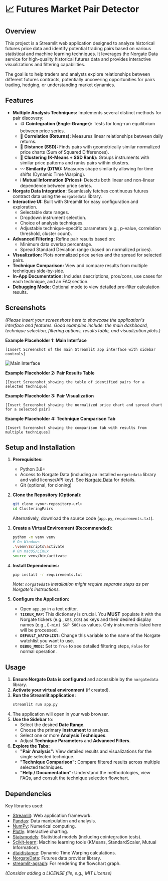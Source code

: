 # 📈 Futures Market Pair Detector

## Overview

This project is a Streamlit web application designed to analyze historical futures price data and identify potential trading pairs based on various statistical and machine learning techniques. It leverages the Norgate Data service for high-quality historical futures data and provides interactive visualizations and filtering capabilities.

The goal is to help traders and analysts explore relationships between different futures contracts, potentially uncovering opportunities for pairs trading, hedging, or understanding market dynamics.

## Features

*   **Multiple Analysis Techniques:** Implements several distinct methods for pair discovery:
    *   🪙 **Cointegration (Engle-Granger):** Tests for long-run equilibrium between price series.
    *   🔗 **Correlation (Returns):** Measures linear relationships between daily returns.
    *   📏 **Distance (SSD):** Finds pairs with geometrically similar normalized price charts (Sum of Squared Differences).
    *   🧩 **Clustering (K-Means + SSD Rank):** Groups instruments with similar price patterns and ranks pairs within clusters.
    *   〰️ **Similarity (DTW):** Measures shape similarity allowing for time shifts (Dynamic Time Warping).
    *   ℹ️ **Mutual Information (Prices):** Detects both linear and non-linear dependence between price series.
*   **Norgate Data Integration:** Seamlessly fetches continuous futures contract data using the `norgatedata` library.
*   **Interactive UI:** Built with Streamlit for easy configuration and exploration.
    *   Selectable date ranges.
    *   Dropdown instrument selection.
    *   Choice of analysis techniques.
    *   Adjustable technique-specific parameters (e.g., p-value, correlation threshold, cluster count).
*   **Advanced Filtering:** Refine pair results based on:
    *   Minimum data overlap percentage.
    *   Spread Standard Deviation range (based on normalized prices).
*   **Visualization:** Plots normalized price series and the spread for selected pairs.
*   **Technique Comparison:** View and compare results from multiple techniques side-by-side.
*   **In-App Documentation:** Includes descriptions, pros/cons, use cases for each technique, and an FAQ section.
*   **Debugging Mode:** Optional mode to view detailed pre-filter calculation results.

## Screenshots

*(Please insert your screenshots here to showcase the application's interface and features. Good examples include: the main dashboard, technique selection, filtering options, results table, and visualization plots.)*

**Example Placeholder 1: Main Interface**
```
[Insert Screenshot of the main Streamlit app interface with sidebar controls]
```
![Main Interface](docs/images/image.png)


**Example Placeholder 2: Pair Results Table**
```
[Insert Screenshot showing the table of identified pairs for a selected technique]
```

**Example Placeholder 3: Pair Visualization**
```
[Insert Screenshot showing the normalized price chart and spread chart for a selected pair]
```

**Example Placeholder 4: Technique Comparison Tab**
```
[Insert Screenshot showing the comparison tab with results from multiple techniques]
```

## Setup and Installation

1.  **Prerequisites:**
    *   Python 3.8+
    *   Access to Norgate Data (including an installed `norgatedata` library and valid license/API key). See [Norgate Data](https://norgatedata.com/) for details.
    *   Git (optional, for cloning)

2.  **Clone the Repository (Optional):**
    ```bash
    git clone <your-repository-url>
    cd ClusteringPairs
    ```
    Alternatively, download the source code (`app.py`, `requirements.txt`).

3.  **Create a Virtual Environment (Recommended):**
    ```bash
    python -m venv venv
    # On Windows
    .\venv\Scripts\activate
    # On macOS/Linux
    source venv/bin/activate
    ```

4.  **Install Dependencies:**
    ```bash
    pip install -r requirements.txt
    ```
    *Note: `norgatedata` installation might require separate steps as per Norgate's instructions.*

5.  **Configure the Application:**
    *   Open `app.py` in a text editor.
    *   **`TICKER_MAP`:** This dictionary is crucial. You **MUST** populate it with the Norgate tickers (e.g., `&ES_CCB`) as keys and their desired display names (e.g., `E-mini S&P 500`) as values. Only instruments listed here will be processed.
    *   **`DEFAULT_WATCHLIST`:** Change this variable to the name of the Norgate watchlist you want to use.
    *   **`DEBUG_MODE`:** Set to `True` to see detailed filtering steps, `False` for normal operation.

## Usage

1.  **Ensure Norgate Data is configured** and accessible by the `norgatedata` library.
2.  **Activate your virtual environment** (if created).
3.  **Run the Streamlit application:**
    ```bash
    streamlit run app.py
    ```
4.  The application will open in your web browser.
5.  **Use the Sidebar** to:
    *   Select the desired **Date Range**.
    *   Choose the primary **Instrument** to analyze.
    *   Select one or more **Analysis Techniques**.
    *   Adjust **Technique Parameters** and **Advanced Filters**.
6.  **Explore the Tabs:**
    *   **"Pair Analysis":** View detailed results and visualizations for the single selected technique.
    *   **"Technique Comparison":** Compare filtered results across multiple selected techniques.
    *   **"Help / Documentation":** Understand the methodologies, view FAQs, and consult the technique selection flowchart.

## Dependencies

Key libraries used:

*   [Streamlit](https://streamlit.io/): Web application framework.
*   [Pandas](https://pandas.pydata.org/): Data manipulation and analysis.
*   [NumPy](https://numpy.org/): Numerical computing.
*   [Plotly](https://plotly.com/python/): Interactive charting.
*   [Statsmodels](https://www.statsmodels.org/): Statistical models (including cointegration tests).
*   [Scikit-learn](https://scikit-learn.org/): Machine learning tools (KMeans, StandardScaler, Mutual Information).
*   [dtaidistance](https://github.com/wannesm/dtaidistance): Dynamic Time Warping calculations.
*   [NorgateData](https://norgatedata.com/): Futures data provider library.
*   [streamlit-agraph](https://github.com/ChrisChross/streamlit-agraph): For rendering the flowchart graph.

*(Consider adding a LICENSE file, e.g., MIT License)*